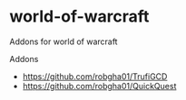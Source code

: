 # world-of-warcraft
Addons for world of warcraft

Addons

* https://github.com/robgha01/TrufiGCD
* https://github.com/robgha01/QuickQuest
